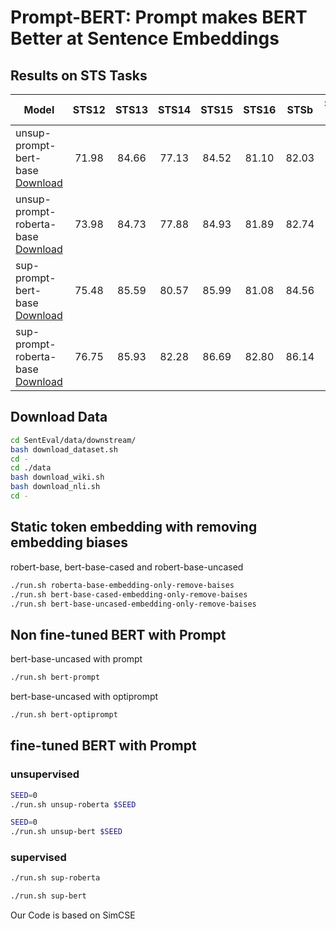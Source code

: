 # Prompt-BERT: Prompt makes BERT Better at Sentence Embeddings

    
## Results on STS Tasks

| Model                                                                                                                    | STS12 | STS13 | STS14 | STS15 | STS16 | STSb  | SICK-R | Avg.  |
|--------------------------------------------------------------------------------------------------------------------------|:-----:|:-----:|:-----:|:-----:|:-----:|:-----:|:------:|:-----:|
| unsup-prompt-bert-base  [Download](https://drive.google.com/file/d/1n9FULUIRBhmhvaSQPaOnsudb_CVZyBli/view?usp=sharing)   | 71.98 | 84.66 | 77.13 | 84.52 | 81.10 | 82.03 | 70.64  | 78.87 |
| unsup-prompt-roberta-base [Download](https://drive.google.com/file/d/16qQst04wAr_i59ZL-79CVXoivec4lZOZ/view?usp=sharing) | 73.98 | 84.73 | 77.88 | 84.93 | 81.89 | 82.74 | 69.21  | 79.34 |
| sup-prompt-bert-base [Download](https://drive.google.com/file/d/1TtqYSNeMpzQI59tqu3BNWUbnrkWB4GVm/view?usp=sharing)      | 75.48 | 85.59 | 80.57 | 85.99 | 81.08 | 84.56 | 80.52  | 81.97 |
| sup-prompt-roberta-base [Download](https://drive.google.com/file/d/123wpRkpQr3OrlRuM2ZzeId2Mc-uw3ozY/view?usp=sharing)   | 76.75 | 85.93 | 82.28 | 86.69 | 82.80 | 86.14 | 80.04  | 82.95 |
    
## Download Data

``` sh
cd SentEval/data/downstream/
bash download_dataset.sh
cd -
cd ./data
bash download_wiki.sh
bash download_nli.sh
cd -
```

## Static token embedding with removing embedding biases
robert-base, bert-base-cased and robert-base-uncased
```sh
./run.sh roberta-base-embedding-only-remove-baises
./run.sh bert-base-cased-embedding-only-remove-baises
./run.sh bert-base-uncased-embedding-only-remove-baises
```

## Non fine-tuned BERT with Prompt

bert-base-uncased with prompt
``` sh
./run.sh bert-prompt
```

bert-base-uncased with optiprompt
``` sh
./run.sh bert-optiprompt
```

## fine-tuned BERT with Prompt
### unsupervised

``` sh
SEED=0
./run.sh unsup-roberta $SEED
```

``` sh
SEED=0
./run.sh unsup-bert $SEED
```
### supervised

``` sh
./run.sh sup-roberta 
```

``` sh
./run.sh sup-bert
```

Our Code is based on SimCSE

